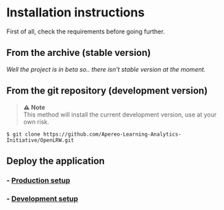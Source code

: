 # Installation instructions
First of all, check the requirements before going further.

## From the archive (stable version)
*Well the  project is in beta so.. there isn't stable version at the moment.*

## From the git repository (development version)
> **⚠ Note** <br>
This method will install the current development version, use at your own risk.

` $ git clone https://github.com/Apereo-Learning-Analytics-Initiative/OpenLRW.git `

## Deploy the application
### - [Production setup]([production.md)
### - [Development setup](https://github.com/Apereo-Learning-Analytics-Initiative/OpenLRW/tree/master/docs/developer/maven.md)
